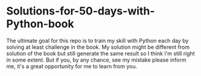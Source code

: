 # Solutions-for-50-days-with-Python-book
The ultimate goal for this repo is to train my skill with Python each day by solving at least challenge in the book.  My solution might be different from solution of the book but still generate the same result so I think I'm still right in some extent. But if you, by any chance, see my mistake please inform me, it's a great opportunity for me to learn from you.
